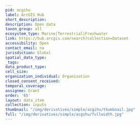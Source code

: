 ```yaml
---
pid: acgihu
label: ArcGIS Hub
short_description: 
description: Open data
taxon_group: all
ecosystem_type: Marine|Terrestrial|Freshwater
link: https://hub.arcgis.com/search?collection=Dataset
accessibility: Open
contact_email: na
jurisdiction: Global
spatial_data_type: 
_tags: 
data_product_type: 
cell_size: 
organization_individual: Organization
closed_consent_received: 
temporal_coverage: 
assignee: Grant
order: '65'
layout: data_item
collection: inputs
thumbnail: "/img/derivatives/simple/acgihu/thumbnail.jpg"
full: "/img/derivatives/simple/acgihu/fullwidth.jpg"
---
```

